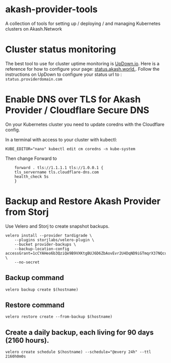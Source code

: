# akash-provider-tools
A collection of tools for setting up / deploying / and managing Kubernetes clusters on Akash.Network

# Cluster status monitoring

The best tool to use for cluster uptime monitoring is [UpDown.io](https://updown.io/r/ygC5V).  Here is a reference for how to configure your page: [status.akash.world.](https://status.akash.world).  Follow the instructions on UpDown to configure your status url to : `status.providerdomain.com`

# Enable DNS over TLS for Akash Provider / Cloudflare Secure DNS

On your Kubernetes cluster you need to update coredns with the Cloudflare config.

In a terminal with access to your cluster with kubectl:
```
KUBE_EDITOR="nano" kubectl edit cm coredns -n kube-system
```
Then change Forward to


        forward . tls://1.1.1.1 tls://1.0.0.1 {
        tls_servername tls.cloudflare-dns.com
        health_check 5s
        }

# Backup and Restore Akash Provider from Storj

Use Velero and Storj to create snapshot backups.

```
velero install --provider tardigrade \
    --plugins storjlabs/velero-plugin \
    --bucket provider-backups \
    --backup-location-config accessGrant=1cCYAHeo6b3QziQe9B9VXKtgBUJ6D6ZbAovEvr2U4DqND9iGTmqrX37NQcugmjDmsgKHs6XbqRyr3RV2RKjFPSrYeQfqJT3mNB8SisU2GsSbRk6rH7ZxEZcEVU5eXZ818dHzbW1pUiFwLVdajt8PkkdvjYi7n8PMj1vrMYeZFE8enqkGqtCPc7CM1QaZDjMmfUAc4Cmb68fLpioZ27LJcrUTtZaFoxqqhFnGh4KTuf2k8AFmUdXZMxdEvKG8Sq7nnMQYk5BUDAyw \
    --no-secret
```

## Backup command
`velero backup create $(hostname)`

## Restore command
`velero restore create --from-backup $(hostname)`

## Create a daily backup, each living for 90 days (2160 hours).
`velero create schedule $(hostname) --schedule="@every 24h" --ttl 2160h0m0s`
